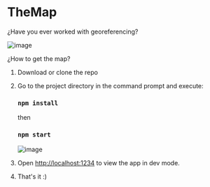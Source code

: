 # TheMap

¿Have you ever worked with georeferencing?

![image](https://user-images.githubusercontent.com/44687875/211937069-bc082c35-77be-40e7-ad5a-f2ec685321f3.png)

¿How to get the map?

1. Download or clone the repo

3. Go to the project directory in the command prompt and execute:

   ### `npm install`

   then

   ### `npm start`
   
   ![image](https://user-images.githubusercontent.com/44687875/211937798-c0c045f7-2936-47fd-bc6b-731b8d92081a.png)
   


4. Open [http://localhost:1234](http://localhost:1234) to view the app in dev mode.

5. That's it :)

